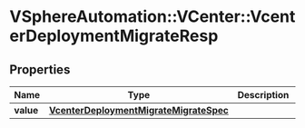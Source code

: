 # VSphereAutomation::VCenter::VcenterDeploymentMigrateResp

## Properties
Name | Type | Description | Notes
------------ | ------------- | ------------- | -------------
**value** | [**VcenterDeploymentMigrateMigrateSpec**](VcenterDeploymentMigrateMigrateSpec.md) |  | 


